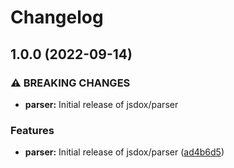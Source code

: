 # Changelog

## 1.0.0 (2022-09-14)


### ⚠ BREAKING CHANGES

* **parser:** Initial release of jsdox/parser

### Features

* **parser:** Initial release of jsdox/parser ([ad4b6d5](https://github.com/Twipped/dox/commit/ad4b6d56375f7c1aa91c4db89fed988ebd0b6441))
